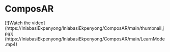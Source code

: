 # ComposAR

[![Watch the video]
(https://IniabasiEkpenyong/IniabasiEkpenyong/ComposAR/main/thumbnail.jpg)]
(https://IniabasiEkpenyong/IniabasiEkpenyong/ComposAR/main/LearnMode.mp4)
